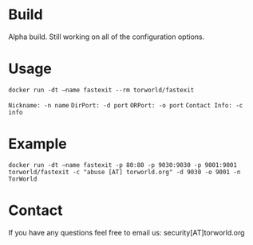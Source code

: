 # Build
Alpha build. Still working on all of the configuration options.

# Usage

`docker run -dt —name fastexit --rm torworld/fastexit`

`Nickname: -n name`
`DirPort: -d port`
`ORPort: -o port`
`Contact Info: -c info`

# Example
`docker run -dt —name fastexit -p 80:80 -p 9030:9030 -p 9001:9001 torworld/fastexit -c "abuse [AT] torworld.org" -d 9030 -o 9001 -n TorWorld`

# Contact
If you have any questions feel free to email us: security[AT]torworld.org
